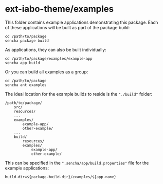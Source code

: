 # ext-iabo-theme/examples

This folder contains example applications demonstrating this package. Each of
these applications will be built as part of the package build:

    cd /path/to/package
    sencha package build

As applications, they can also be built individually:

    cd /path/to/package/examples/example-app
    sencha app build

Or you can build all examples as a group:

    cd /path/to/package
    sencha ant examples

The ideal location for the example builds to reside is the `"./build"` folder:

    /path/to/package/
        src/
        resources/
        ...
        examples/
            example-app/
            other-example/
        ...
        build/
            resources/
            examples/
                example-app/
                other-example/

This can be specified in the `".sencha/app/build.properties"` file for the
example applications:

    build.dir=${package.build.dir}/examples/${app.name}
